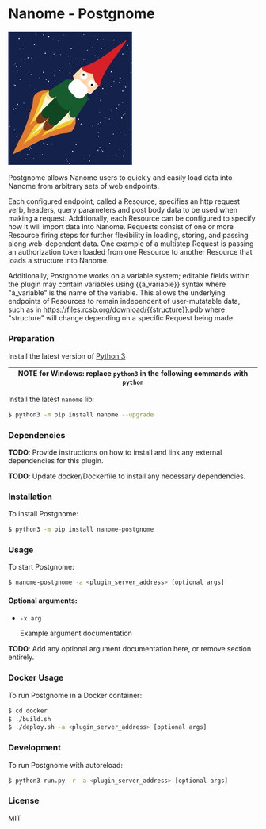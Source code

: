 # Nanome - Postgnome 

<img src="images/postgnome.png" width="250">

Postgnome allows Nanome users to quickly and easily load data into Nanome from arbitrary sets of web endpoints.

Each configured endpoint, called a Resource, specifies an http request verb, headers, query parameters and post body data to be used when making a request. Additionally, each Resource can be configured to specify how it will import data into Nanome.
Requests consist of one or more Resource firing steps for further flexibility in loading, storing, and passing along web-dependent data. One example of a multistep Request is passing an authorization token loaded from one Resource to another Resource that loads a structure into Nanome.

Additionally, Postgnome works on a variable system; editable fields within the plugin may contain variables using {{a_variable}} syntax where "a_variable" is the name of the variable. This allows the underlying endpoints of Resources to remain independent of user-mutatable data, such as in https://files.rcsb.org/download/{{structure}}.pdb where "structure" will change depending on a specific Request being made.

### Preparation

Install the latest version of [Python 3](https://www.python.org/downloads/)

| NOTE for Windows: replace `python3` in the following commands with `python` |
| --------------------------------------------------------------------------- |


Install the latest `nanome` lib:

```sh
$ python3 -m pip install nanome --upgrade
```

### Dependencies

**TODO**: Provide instructions on how to install and link any external dependencies for this plugin.

**TODO**: Update docker/Dockerfile to install any necessary dependencies.

### Installation

To install Postgnome:

```sh
$ python3 -m pip install nanome-postgnome
```

### Usage

To start Postgnome:

```sh
$ nanome-postgnome -a <plugin_server_address> [optional args]
```

#### Optional arguments:

- `-x arg`

  Example argument documentation

**TODO**: Add any optional argument documentation here, or remove section entirely.

### Docker Usage

To run Postgnome in a Docker container:

```sh
$ cd docker
$ ./build.sh
$ ./deploy.sh -a <plugin_server_address> [optional args]
```

### Development

To run Postgnome with autoreload:

```sh
$ python3 run.py -r -a <plugin_server_address> [optional args]
```

### License

MIT
